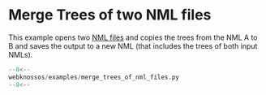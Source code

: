 # Merge Trees of two NML files

This example opens two [NML files](/webknossos/data_formats.md#nml-files) and copies the trees from the NML A to B and saves the output to a new NML (that includes the trees of both input NMLs).

```python
--8<--
webknossos/examples/merge_trees_of_nml_files.py
--8<--
```
